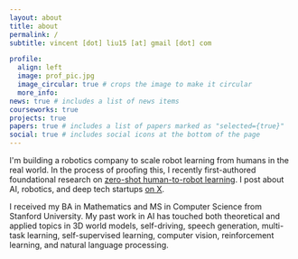 ```yaml
---
layout: about
title: about
permalink: /
subtitle: vincent [dot] liu15 [at] gmail [dot] com

profile:
  align: left
  image: prof_pic.jpg
  image_circular: true # crops the image to make it circular
  more_info:
news: true # includes a list of news items
courseworks: true
projects: true
papers: true # includes a list of papers marked as "selected={true}"
social: true # includes social icons at the bottom of the page
---
```


I'm building a robotics company to scale robot learning from humans in the real world. In the process of proofing this, I recently first-authored foundational research on [zero-shot human-to-robot learning](https://egozero-robot.github.io/). I post about AI, robotics, and deep tech startups [on X](https://x.com/vincentjliu).

I received my BA in Mathematics and MS in Computer Science from Stanford University. My past work in AI has touched both theoretical and applied topics in 3D world models, self-driving, speech generation, multi-task learning, self-supervised learning, computer vision, reinforcement learning, and natural language processing.
